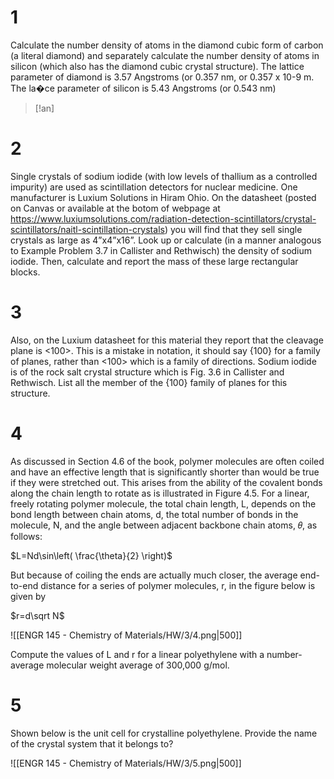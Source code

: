 # 1

Calculate the number density of atoms in the diamond cubic form of carbon (a literal diamond) and separately calculate the number density of atoms in silicon (which also has the diamond cubic crystal structure). The lattice parameter of diamond is 3.57 Angstroms (or 0.357 nm, or 0.357 x 10-9 m. The la�ce parameter of silicon is 5.43 Angstroms (or 0.543 nm)

> [!an]

# 2

Single crystals of sodium iodide (with low levels of thallium as a controlled impurity) are used as scintillation detectors for nuclear medicine. One manufacturer is Luxium Solutions in Hiram Ohio. On the datasheet (posted on Canvas or available at the botom of webpage at https://www.luxiumsolutions.com/radiation-detection-scintillators/crystal-scintillators/naitl-scintillation-crystals) you will find that they sell single crystals as large as 4”x4”x16”. Look up or calculate (in a manner analogous to Example Problem 3.7 in Callister and Rethwisch) the density of sodium iodide. Then, calculate and report the mass of these large rectangular blocks.

# 3

Also, on the Luxium datasheet for this material they report that the cleavage plane is <100>. This is a mistake in notation, it should say {100} for a family of planes, rather than <100> which is a family of directions. Sodium iodide is of the rock salt crystal structure which is Fig. 3.6 in Callister and Rethwisch. List all the member of the {100} family of planes for this structure.

# 4

As discussed in Section 4.6 of the book, polymer molecules are often coiled and have an effective length that is significantly shorter than would be true if they were stretched out. This arises from the ability of the covalent bonds along the chain length to rotate as is illustrated in Figure 4.5. For a linear, freely rotating polymer molecule, the total chain length, L, depends on the bond length between chain atoms, d, the total number of bonds in the molecule, N, and the angle between adjacent backbone chain atoms, 𝜃, as follows:

$L=Nd\sin\left( \frac{\theta}{2} \right)$

But because of coiling the ends are actually much closer, the average end-to-end distance for a series of polymer molecules, r, in the figure below is given by

$r=d\sqrt N$

![[ENGR 145 - Chemistry of Materials/HW/3/4.png|500]]

Compute the values of L and r for a linear polyethylene with a number-average molecular weight average of 300,000 g/mol.

# 5

Shown below is the unit cell for crystalline polyethylene. Provide the name of the crystal system that it belongs to?

![[ENGR 145 - Chemistry of Materials/HW/3/5.png|500]]